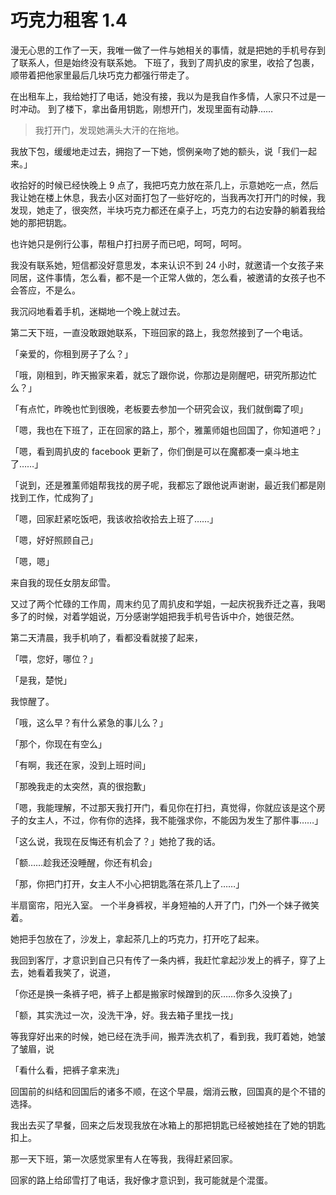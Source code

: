 # 巧克力租客 1.4

漫无心思的工作了一天，我唯一做了一件与她相关的事情，就是把她的手机号存到了联系人，但是始终没有联系她。
下班了，我到了周扒皮的家里，收拾了包裹，顺带着把他家里最后几块巧克力都强行带走了。

在出租车上，我给她打了电话，她没有接，我以为是我自作多情，人家只不过是一时冲动。
到了楼下，拿出备用钥匙，刚想开门，发现里面有动静……

> 我打开门，发现她满头大汗的在拖地。

我放下包，缓缓地走过去，拥抱了一下她，惯例亲吻了她的额头，说「我们一起来。」

收拾好的时候已经快晚上 9 点了，我把巧克力放在茶几上，示意她吃一点，然后我让她在楼上休息，我去小区对面打包了一些好吃的，当我再次打开门的时候，我发现，她走了，很突然，半块巧克力都还在桌子上，巧克力的右边安静的躺着我给她的那把钥匙。

也许她只是例行公事，帮租户打扫房子而已吧，呵呵，呵呵。

我没有联系她，短信都没好意思发，本来认识不到 24 小时，就邀请一个女孩子来同居，这件事情，怎么看，都不是一个正常人做的，怎么看，被邀请的女孩子也不会答应，不是么。

我沉闷地看着手机，迷糊地一个晚上就过去。

第二天下班，一直没敢跟她联系，下班回家的路上，我忽然接到了一个电话。

「亲爱的，你租到房子了么？」

「哦，刚租到，昨天搬家来着，就忘了跟你说，你那边是刚醒吧，研究所那边忙么？」

「有点忙，昨晚也忙到很晚，老板要去参加一个研究会议，我们就倒霉了呗」

「嗯，我也在下班了，正在回家的路上，那个，雅薰师姐也回国了，你知道吧？」

「嗯，看到周扒皮的 facebook 更新了，你们倒是可以在魔都凑一桌斗地主了……」

「说到，还是雅薰师姐帮我找的房子呢，我都忘了跟他说声谢谢，最近我们都是刚找到工作，忙成狗了」

「嗯，回家赶紧吃饭吧，我该收拾收拾去上班了……」

「嗯，好好照顾自己」

「嗯，嗯」

来自我的现任女朋友邱雪。

又过了两个忙碌的工作周，周末约见了周扒皮和学姐，一起庆祝我乔迁之喜，我喝多了的时候，对着学姐说，万分感谢学姐把我手机号告诉中介，她很茫然。

第二天清晨，我手机响了，看都没看就接了起来，

「喂，您好，哪位？」

「是我，楚悦」

我惊醒了。

「哦，这么早？有什么紧急的事儿么？」

「那个，你现在有空么」

「有啊，我还在家，没到上班时间」

「那晚我走的太突然，真的很抱歉」

「嗯，我能理解，不过那天我打开门，看见你在打扫，真觉得，你就应该是这个房子的女主人，不过，你有你的选择，我不能强求你，不能因为发生了那件事……」

「这么说，我现在反悔还有机会了？」她抢了我的话。

「额……趁我还没睡醒，你还有机会」

「那，你把门打开，女主人不小心把钥匙落在茶几上了……」

半扇窗帘，阳光入室。
一个半身裤衩，半身短袖的人开了门，门外一个妹子微笑着。

她把手包放在了，沙发上，拿起茶几上的巧克力，打开吃了起来。

我回到客厅，才意识到自己只有传了一条内裤，我赶忙拿起沙发上的裤子，穿了上去，她看着我笑了，说道，

「你还是换一条裤子吧，裤子上都是搬家时候蹭到的灰……你多久没换了」

「额，其实洗过一次，没洗干净，好。我去箱子里找一找」

等我穿好出来的时候，她已经在洗手间，搬弄洗衣机了，看到我，我盯着她，她皱了皱眉，说

「看什么看，把裤子拿来洗」

回国前的纠结和回国后的诸多不顺，在这个早晨，烟消云散，回国真的是个不错的选择。

我出去买了早餐，回来之后发现我放在冰箱上的那把钥匙已经被她挂在了她的钥匙扣上。

那一天下班，第一次感觉家里有人在等我，我得赶紧回家。

回家的路上给邱雪打了电话，我好像才意识到，我可能就是个混蛋。